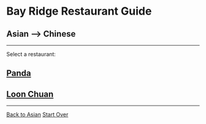 # Bay Ridge Restaurant Guide
## Asian --> Chinese
---
Select a restaurant:
## [Panda](https://www.pandabrooklyn.com/)
## [Loon Chuan](https://loonchuanrestaurant.com/)
---
[Back to Asian](asian.md) 
[Start Over](../home.md)